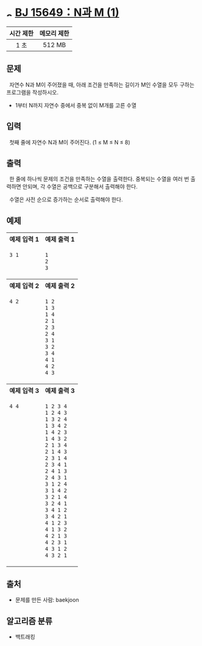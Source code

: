 # <img alt="s3" src="https://d2gd6pc034wcta.cloudfront.net/tier/8.svg" width="16" /> [BJ 15649：N과 M (1)](https://www.acmicpc.net/problem/15649)

<div align=center>

| 시간 제한 | 메모리 제한 |
| :-------: | :---------: |
|   1 초    |   512 MB    |

</div>

## 문제

&nbsp; 자연수 N과 M이 주어졌을 때, 아래 조건을 만족하는 길이가 M인 수열을 모두 구하는 프로그램을 작성하시오.

- 1부터 N까지 자연수 중에서 중복 없이 M개를 고른 수열

## 입력

&nbsp; 첫째 줄에 자연수 N과 M이 주어진다. (1 ≤ M ≤ N ≤ 8)

## 출력

&nbsp; 한 줄에 하나씩 문제의 조건을 만족하는 수열을 출력한다. 중복되는 수열을 여러 번 출력하면 안되며, 각 수열은 공백으로 구분해서 출력해야 한다.

&nbsp; 수열은 사전 순으로 증가하는 순서로 출력해야 한다.

## 예제

<center>
<table>
<tr>
  <th align="center">예제 입력 1</th>
  <th align="center">예제 출력 1</th>
</tr>
<tr>
  <td valign="top">

```txt
3 1
```

  </td>
  <td valign="top">

```txt
1
2
3
```

  </td>
</tr>
<tr>
  <th align="center">예제 입력 2</th>
  <th align="center">예제 출력 2</th>
</tr>
<tr>
  <td valign="top">

```txt
4 2
```

  </td>
  <td valign="top">

```txt
1 2
1 3
1 4
2 1
2 3
2 4
3 1
3 2
3 4
4 1
4 2
4 3
```

  </td>
</tr>
<tr>
  <th align="center">예제 입력 3</th>
  <th align="center">예제 출력 3</th>
</tr>
<tr>
  <td valign="top">

```txt
4 4
```

  </td>
  <td valign="top">

```txt
1 2 3 4
1 2 4 3
1 3 2 4
1 3 4 2
1 4 2 3
1 4 3 2
2 1 3 4
2 1 4 3
2 3 1 4
2 3 4 1
2 4 1 3
2 4 3 1
3 1 2 4
3 1 4 2
3 2 1 4
3 2 4 1
3 4 1 2
3 4 2 1
4 1 2 3
4 1 3 2
4 2 1 3
4 2 3 1
4 3 1 2
4 3 2 1
```

  </td>
</tr>
</table>
</center>

## 출처

- 문제를 만든 사람: baekjoon

## 알고리즘 분류

- 백트래킹
